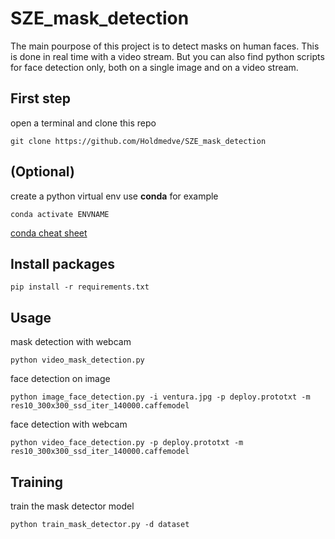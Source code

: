 # SZE_mask_detection
The main pourpose of this project is to detect masks on human faces. This is done in real time with a video stream. But you can also find python scripts for face detection only, both on a single image and on a video stream.


## First step
open a terminal and clone this repo
```
git clone https://github.com/Holdmedve/SZE_mask_detection
```

## (Optional)
create a python virtual env
use **conda** for example
```
conda activate ENVNAME
```
[conda cheat sheet](https://conda.io/projects/conda/en/latest/_downloads/843d9e0198f2a193a3484886fa28163c/conda-cheatsheet.pdf)

## Install packages
```
pip install -r requirements.txt
```

## Usage

mask detection with webcam
```
python video_mask_detection.py
```

face detection on image
```
python image_face_detection.py -i ventura.jpg -p deploy.prototxt -m res10_300x300_ssd_iter_140000.caffemodel
```

face detection with webcam
```
python video_face_detection.py -p deploy.prototxt -m res10_300x300_ssd_iter_140000.caffemodel
```

## Training

train the mask detector model
```
python train_mask_detector.py -d dataset
```

